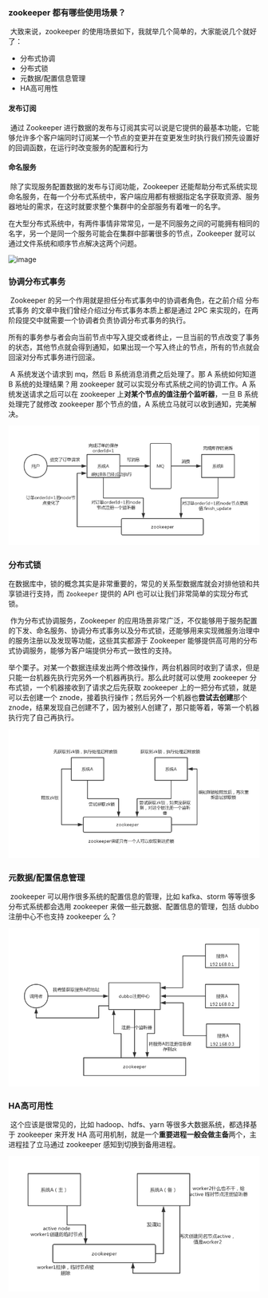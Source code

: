 ###  **zookeeper 都有哪些使用场景？** 

​	大致来说，zookeeper 的使用场景如下，我就举几个简单的，大家能说几个就好了：

- 分布式协调
- 分布式锁
- 元数据/配置信息管理
- HA高可用性



#### 发布订阅

​	通过 Zookeeper 进行数据的发布与订阅其实可以说是它提供的最基本功能，它能够允许多个客户端同时订阅某一个节点的变更并在变更发生时执行我们预先设置好的回调函数，在运行时改变服务的配置和行为

#### 命名服务

​	除了实现服务配置数据的发布与订阅功能，Zookeeper 还能帮助分布式系统实现命名服务，在每一个分布式系统中，客户端应用都有根据指定名字获取资源、服务器地址的需求，在这时就要求整个集群中的全部服务有着唯一的名字。

​	在大型分布式系统中，有两件事情非常常见，一是不同服务之间的可能拥有相同的名字，另一个是同一个服务可能会在集群中部署很多的节点，Zookeeper 就可以通过文件系统和顺序节点解决这两个问题。

![image](https://hadyang.github.io/interview/docs/architecture/distributed/zk/images/72025ab7142520ce9e59193eb956b900.png)

### 协调分布式事务

​	Zookeeper 的另一个作用就是担任分布式事务中的协调者角色，在之前介绍 分布式事务 的文章中我们曾经介绍过分布式事务本质上都是通过 2PC 来实现的，在两阶段提交中就需要一个协调者负责协调分布式事务的执行。

​	所有的事务参与者会向当前节点中写入提交或者终止，一旦当前的节点改变了事务的状态，其他节点就会得到通知，如果出现一个写入终止的节点，所有的节点就会回滚对分布式事务进行回滚。

​	 A 系统发送个请求到 mq，然后 B 系统消息消费之后处理了。那 A 系统如何知道 B 系统的处理结果？用 zookeeper 就可以实现分布式系统之间的协调工作。A 系统发送请求之后可以在 zookeeper 上**对某个节点的值注册个监听器**，一旦 B 系统处理完了就修改 zookeeper 那个节点的值，A 系统立马就可以收到通知，完美解决。

![zookeeper-distributed-coordination](../image/zookeeper-distributed-coordination.png)

### 分布式锁

​	在数据库中，锁的概念其实是非常重要的，常见的关系型数据库就会对排他锁和共享锁进行支持，而 `Zookeeper` 提供的 API 也可以让我们非常简单的实现分布式锁。

​	作为分布式协调服务，Zookeeper 的应用场景非常广泛，不仅能够用于服务配置的下发、命名服务、协调分布式事务以及分布式锁，还能够用来实现微服务治理中的服务注册以及发现等功能，这些其实都源于 Zookeeper 能够提供高可用的分布式协调服务，能够为客户端提供分布式一致性的支持。

​	举个栗子。对某一个数据连续发出两个修改操作，两台机器同时收到了请求，但是只能一台机器先执行完另外一个机器再执行。那么此时就可以使用 zookeeper 分布式锁，一个机器接收到了请求之后先获取 zookeeper 上的一把分布式锁，就是可以去创建一个 znode，接着执行操作；然后另外一个机器也**尝试去创建**那个 znode，结果发现自己创建不了，因为被别人创建了，那只能等着，等第一个机器执行完了自己再执行。

![zookeeper-distributed-lock-demo](../image/zookeeper-distributed-lock-demo.png)



### 元数据/配置信息管理

​	zookeeper 可以用作很多系统的配置信息的管理，比如 kafka、storm 等等很多分布式系统都会选用 zookeeper 来做一些元数据、配置信息的管理，包括 dubbo 注册中心不也支持 zookeeper 么？

![zookeeper-meta-data-manage](../image/zookeeper-meta-data-manage.png)

### HA高可用性

​	这个应该是很常见的，比如 hadoop、hdfs、yarn 等很多大数据系统，都选择基于 zookeeper 来开发 HA 高可用机制，就是一个**重要进程一般会做主备**两个，主进程挂了立马通过 zookeeper 感知到切换到备用进程。

![zookeeper-active-standby](../image/zookeeper-active-standby.png)